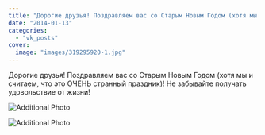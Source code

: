 ```yaml
---
title: "Дорогие друзья! Поздравляем вас со Старым Новым Годом (хотя мы и считаем, что это ОЧЕНЬ странный пра..."
date: "2014-01-13"
categories: 
  - "vk_posts"
cover:
  image: "images/319295920-1.jpg"
---
```


Дорогие друзья! Поздравляем вас со Старым Новым Годом (хотя мы и считаем, что это ОЧЕНЬ странный праздник)! Не забывайте получать удовольствие от жизни!

![Additional Photo](https://vodpop.ru/wp-content/uploads/2023/07/319295921-1.jpg)

![Additional Photo](https://vodpop.ru/wp-content/uploads/2023/07/319295922-1.jpg)

